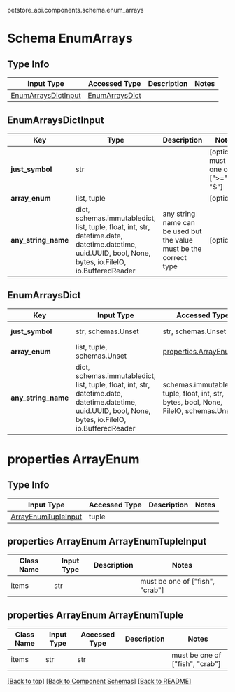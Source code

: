 petstore_api.components.schema.enum_arrays
# Schema EnumArrays

## Type Info
Input Type | Accessed Type | Description | Notes
------------ | ------------- | ------------- | -------------
[EnumArraysDictInput](#enumarraysdictinput) | [EnumArraysDict](#enumarraysdict) |  |

## EnumArraysDictInput
Key | Type |  Description | Notes
------------ | ------------- | ------------- | -------------
**just_symbol** | str |  | [optional] must be one of [">=", "$"]
**array_enum** | list, tuple |  | [optional]
**any_string_name** | dict, schemas.immutabledict, list, tuple, float, int, str, datetime.date, datetime.datetime, uuid.UUID, bool, None, bytes, io.FileIO, io.BufferedReader | any string name can be used but the value must be the correct type | [optional]

## EnumArraysDict
Key | Input Type | Accessed Type | Description | Notes
------------ | ------------- | ------------- | ------------- | -------------
**just_symbol** | str, schemas.Unset | str, schemas.Unset |  | [optional] must be one of [">=", "$"]
**array_enum** | list, tuple, schemas.Unset | [properties.ArrayEnum](#properties-arrayenum) |  | [optional]
**any_string_name** | dict, schemas.immutabledict, list, tuple, float, int, str, datetime.date, datetime.datetime, uuid.UUID, bool, None, bytes, io.FileIO, io.BufferedReader | schemas.immutabledict, tuple, float, int, str, bytes, bool, None, FileIO, schemas.Unset | any string name can be used but the value must be the correct type | [optional] typed value is accessed with the get_additional_property_ method

# properties ArrayEnum

## Type Info
Input Type | Accessed Type | Description | Notes
------------ | ------------- | ------------- | -------------
[ArrayEnumTupleInput](#properties-arrayenum-arrayenumtupleinput) | tuple |  |

## properties ArrayEnum ArrayEnumTupleInput
Class Name | Input Type | Description | Notes
------------- | ------------- | ------------- | -------------
items | str |  | must be one of ["fish", "crab"]

## properties ArrayEnum ArrayEnumTuple
Class Name | Input Type | Accessed Type | Description | Notes
------------- | ------------- | ------------- | ------------- | -------------
items | str | str |  | must be one of ["fish", "crab"]

[[Back to top]](#top) [[Back to Component Schemas]](../../../README.md#Component-Schemas) [[Back to README]](../../../README.md)
